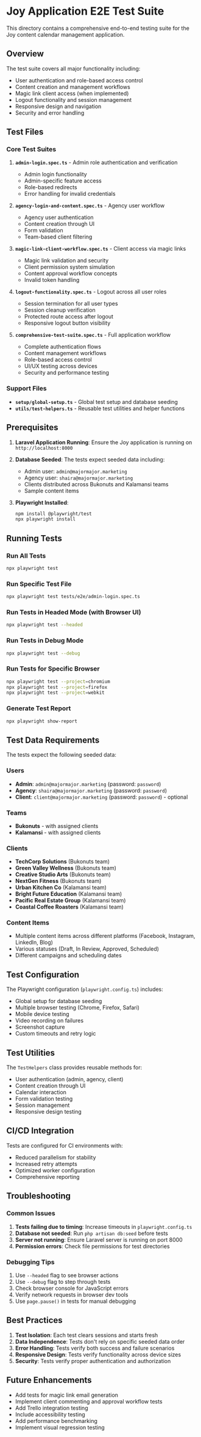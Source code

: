 # Joy Application E2E Test Suite

This directory contains a comprehensive end-to-end testing suite for the Joy content calendar management application.

## Overview

The test suite covers all major functionality including:
- User authentication and role-based access control
- Content creation and management workflows
- Magic link client access (when implemented)
- Logout functionality and session management
- Responsive design and navigation
- Security and error handling

## Test Files

### Core Test Suites

1. **`admin-login.spec.ts`** - Admin role authentication and verification
   - Admin login functionality
   - Admin-specific feature access
   - Role-based redirects
   - Error handling for invalid credentials

2. **`agency-login-and-content.spec.ts`** - Agency user workflow
   - Agency user authentication
   - Content creation through UI
   - Form validation
   - Team-based client filtering

3. **`magic-link-client-workflow.spec.ts`** - Client access via magic links
   - Magic link validation and security
   - Client permission system simulation
   - Content approval workflow concepts
   - Invalid token handling

4. **`logout-functionality.spec.ts`** - Logout across all user roles
   - Session termination for all user types
   - Session cleanup verification
   - Protected route access after logout
   - Responsive logout button visibility

5. **`comprehensive-test-suite.spec.ts`** - Full application workflow
   - Complete authentication flows
   - Content management workflows
   - Role-based access control
   - UI/UX testing across devices
   - Security and performance testing

### Support Files

- **`setup/global-setup.ts`** - Global test setup and database seeding
- **`utils/test-helpers.ts`** - Reusable test utilities and helper functions

## Prerequisites

1. **Laravel Application Running**: Ensure the Joy application is running on `http://localhost:8000`
2. **Database Seeded**: The tests expect seeded data including:
   - Admin user: `admin@majormajor.marketing`
   - Agency user: `shaira@majormajor.marketing` 
   - Clients distributed across Bukonuts and Kalamansi teams
   - Sample content items

3. **Playwright Installed**: 
   ```bash
   npm install @playwright/test
   npx playwright install
   ```

## Running Tests

### Run All Tests
```bash
npx playwright test
```

### Run Specific Test File
```bash
npx playwright test tests/e2e/admin-login.spec.ts
```

### Run Tests in Headed Mode (with Browser UI)
```bash
npx playwright test --headed
```

### Run Tests in Debug Mode
```bash
npx playwright test --debug
```

### Run Tests for Specific Browser
```bash
npx playwright test --project=chromium
npx playwright test --project=firefox
npx playwright test --project=webkit
```

### Generate Test Report
```bash
npx playwright show-report
```

## Test Data Requirements

The tests expect the following seeded data:

### Users
- **Admin**: `admin@majormajor.marketing` (password: `password`)
- **Agency**: `shaira@majormajor.marketing` (password: `password`)
- **Client**: `client@majormajor.marketing` (password: `password`) - optional

### Teams
- **Bukonuts** - with assigned clients
- **Kalamansi** - with assigned clients

### Clients
- **TechCorp Solutions** (Bukonuts team)
- **Green Valley Wellness** (Bukonuts team)
- **Creative Studio Arts** (Bukonuts team)
- **NextGen Fitness** (Bukonuts team)
- **Urban Kitchen Co** (Kalamansi team)
- **Bright Future Education** (Kalamansi team)
- **Pacific Real Estate Group** (Kalamansi team)
- **Coastal Coffee Roasters** (Kalamansi team)

### Content Items
- Multiple content items across different platforms (Facebook, Instagram, LinkedIn, Blog)
- Various statuses (Draft, In Review, Approved, Scheduled)
- Different campaigns and scheduling dates

## Test Configuration

The Playwright configuration (`playwright.config.ts`) includes:
- Global setup for database seeding
- Multiple browser testing (Chrome, Firefox, Safari)
- Mobile device testing
- Video recording on failures
- Screenshot capture
- Custom timeouts and retry logic

## Test Utilities

The `TestHelpers` class provides reusable methods for:
- User authentication (admin, agency, client)
- Content creation through UI
- Calendar interaction
- Form validation testing
- Session management
- Responsive design testing

## CI/CD Integration

Tests are configured for CI environments with:
- Reduced parallelism for stability
- Increased retry attempts
- Optimized worker configuration
- Comprehensive reporting

## Troubleshooting

### Common Issues

1. **Tests failing due to timing**: Increase timeouts in `playwright.config.ts`
2. **Database not seeded**: Run `php artisan db:seed` before tests
3. **Server not running**: Ensure Laravel server is running on port 8000
4. **Permission errors**: Check file permissions for test directories

### Debugging Tips

1. Use `--headed` flag to see browser actions
2. Use `--debug` flag to step through tests
3. Check browser console for JavaScript errors
4. Verify network requests in browser dev tools
5. Use `page.pause()` in tests for manual debugging

## Best Practices

1. **Test Isolation**: Each test clears sessions and starts fresh
2. **Data Independence**: Tests don't rely on specific seeded data order
3. **Error Handling**: Tests verify both success and failure scenarios
4. **Responsive Design**: Tests verify functionality across device sizes
5. **Security**: Tests verify proper authentication and authorization

## Future Enhancements

- Add tests for magic link email generation
- Implement client commenting and approval workflow tests
- Add Trello integration testing
- Include accessibility testing
- Add performance benchmarking
- Implement visual regression testing
